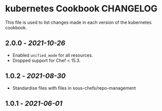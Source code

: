 # kubernetes Cookbook CHANGELOG

This file is used to list changes made in each version of the kubernetes cookbook.

## 2.0.0 - *2021-10-26*

- Enabled `unified_mode` for all resources.
- Dropped support for Chef < 15.3.
 
## 1.0.2 - *2021-08-30*

- Standardise files with files in sous-chefs/repo-management

## 1.0.1 - *2021-06-01*
